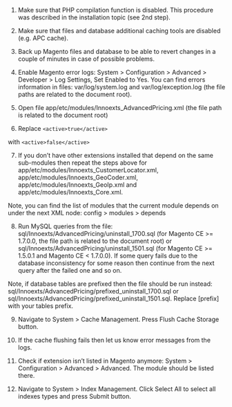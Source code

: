 1. Make sure that PHP compilation function is disabled. This procedure was described in the installation topic (see 2nd step).

2. Make sure that files and database additional caching tools are disabled (e.g. APC cache).

3. Back up Magento files and database to be able to revert changes in a couple of minutes in case of possible problems.

4. Enable Magento error logs: System > Configuration > Advanced > Developer > Log Settings, Set Enabled to Yes. You can find errors information in files: var/log/system.log and var/log/exception.log (the file paths are related to the document root).

5. Open file app/etc/modules/Innoexts_AdvancedPricing.xml (the file path is related to the document root)

6. Replace
```<active>true</active>```

with
```<active>false</active>```

7. If you don’t have other extensions installed that depend on the same sub-modules then repeat the steps above for app/etc/modules/Innoexts_CustomerLocator.xml, app/etc/modules/Innoexts_GeoCoder.xml, app/etc/modules/Innoexts_GeoIp.xml and app/etc/modules/Innoexts_Core.xml.

Note, you can find the list of modules that the current module depends on under the next XML node: config > modules > depends

8. Run MySQL queries from the file: sql/Innoexts/AdvancedPricing/uninstall_1700.sql (for Magento CE >= 1.7.0.0, the file path is related to the document root) or sql/Innoexts/AdvancedPricing/uninstall_1501.sql (for Magento CE >= 1.5.0.1 and Magento CE < 1.7.0.0). If some query fails due to the database inconsistency for some reason then continue from the next query after the failed one and so on.

Note, if database tables are prefixed then the file should be run instead: sql/Innoexts/AdvancedPricing/prefixed_uninstall_1700.sql or sql/Innoexts/AdvancedPricing/prefixed_uninstall_1501.sql. Replace [prefix] with your tables prefix.

9. Navigate to System > Cache Management. Press Flush Cache Storage button.

10. If the cache flushing fails then let us know error messages from the logs.

11. Check if extension isn’t listed in Magento anymore: System > Configuration > Advanced > Advanced. The module should be listed there.

12. Navigate to System > Index Management. Click Select All to select all indexes types and press Submit button.